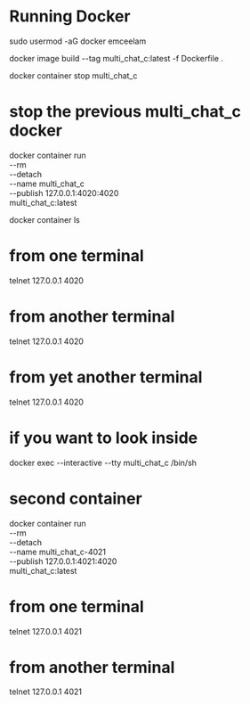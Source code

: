 # Running Docker

sudo usermod -aG docker emceelam

docker image build --tag multi_chat_c:latest -f Dockerfile .

docker container stop multi_chat_c
  # stop the previous multi_chat_c docker

docker container run \
  --rm \
  --detach \
  --name multi_chat_c \
  --publish 127.0.0.1:4020:4020 \
  multi_chat_c:latest

docker container ls

# from one terminal
telnet 127.0.0.1 4020

# from another terminal
telnet 127.0.0.1 4020

# from yet another terminal
telnet 127.0.0.1 4020

# if you want to look inside
docker exec --interactive --tty multi_chat_c /bin/sh


# second container
docker container run \
  --rm \
  --detach \
  --name multi_chat_c-4021 \
  --publish 127.0.0.1:4021:4020 \
  multi_chat_c:latest


# from one terminal
telnet 127.0.0.1 4021

# from another terminal
telnet 127.0.0.1 4021
